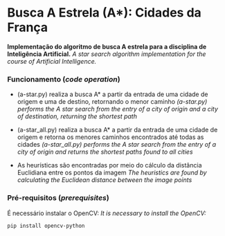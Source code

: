 # Busca A Estrela (A*): Cidades da França
**Implementação do algoritmo de busca A estrela para a disciplina de Inteligência Artificial.**
*A star search algorithm implementation for the course of Artificial Intelligence.*

### Funcionamento (*code operation*)

* (a-star.py) realiza a busca A* a partir da entrada de uma cidade de origem e uma de destino, retornando o menor caminho
 *(a-star.py) performs the A star search from the entry of a city of origin and a city of destination, returning the shortest path*

* (a-star_all.py) realiza a busca A* a partir da entrada de uma cidade de origem e retorna os menores caminhos encontrados até todas as cidades
 *(a-star_all.py) performs the A star search from the entry of a city of origin and returns the shortest paths found to all cities*

* As heurísticas são encontradas por meio do cálculo da distância Euclidiana entre os pontos da imagem
 *The heuristics are found by calculating the Euclidean distance between the image points*

### Pré-requisitos (*prerequisites*)
É necessário instalar o OpenCV:
*It is necessary to install the OpenCV:*
```
pip install opencv-python
```
